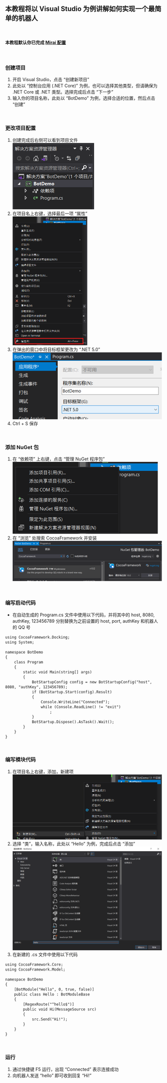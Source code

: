 ## 本教程将以 Visual Studio 为例讲解如何实现一个最简单的机器人

<br>

#### 本教程默认你已完成 [Mirai 配置](../Preparation/SetupMirai.md)

<br>

### 创建项目
1. 开启 Visual Studio，点击 “创建新项目”
1. 此处以 “控制台应用 (.NET Core)” 为例，也可以选择其他类型，但请确保为 .NET Core 或 .NET 类型。选择完成后点击 “下一步”
1. 输入你的项目名称，此处以 “BotDemo” 为例，选择合适的位置，然后点击 “创建”

<br>

### 更改项目配置
1. 创建完成后右侧可以看到项目文件
<br><img src="./img/img1.png">
1. 在项目名上右键，选择最后一项 “属性”
<br><img src="./img/img2.png" width="50%">
1. 在弹出的窗口中将目标框架更改为 “.NET 5.0”
<br><img src="./img/img3.png">
1. Ctrl + S 保存

<br>

### 添加 NuGet 包
1. 在 “依赖项” 上右键，点击 “管理 NuGet 程序包”
<br><img src="./img/img4.png">
1. 在 “浏览” 处搜索 CocoaFramework 并安装
<br><img src="./img/img5.png">

<br>

### 编写启动代码
- 在自动生成的 Program.cs 文件中使用以下代码，并将其中的 host, 8080, authKey, 123456789 分别替换为之前设置的 host, port, authKey 和机器人的 QQ 号
```CSharp
using CocoaFramework.Docking;
using System;

namespace BotDemo
{
    class Program
    {
        static void Main(string[] args)
        {
            BotStartupConfig config = new BotStartupConfig("host", 8080, "authKey", 123456789);
            if (BotStartup.Start(config).Result)
            {
                Console.WriteLine("Connected");
                while (Console.ReadLine() != "exit")
                    ;
            }
            BotStartup.Dispose().AsTask().Wait();
        }
    }
}
```

<br>

### 编写模块代码
1. 在项目名上右键，添加，新建项
<br><img src="./img/img6.png">
1. 选择 “类”，输入名称，此处以 “Hello” 为例，完成后点击 “添加”
<br><img src="./img/img7.png">
1. 在新建的 .cs 文件中使用以下代码
```CSharp
using CocoaFramework.Core;
using CocoaFramework.Model;

namespace BotDemo
{
    [BotModule("Hello", 0, true, false)]
    public class Hello : BotModuleBase
    {
        [RegexRoute("^hello$")]
        public void Hi(MessageSource src)
        {
            src.Send("Hi!");
        }
    }
}
```

<br>

### 运行
1. 通过快捷键 F5 运行，出现 “Connected” 表示连接成功
1. 向机器人发送 “hello” 即可收到回复 “Hi!”